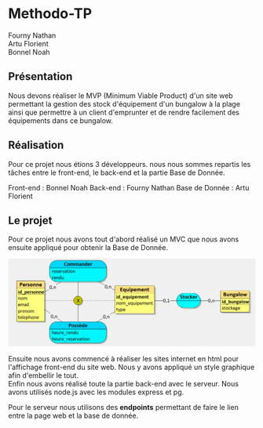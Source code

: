 # Methodo-TP

Fourny Nathan  
Artu Florient  
Bonnel Noah  

## Présentation

Nous devons réaliser le MVP (Minimum Viable Product) d'un site web permettant la gestion des stock d'équipement d'un bungalow à la plage ainsi que permettre à un client d'emprunter et de rendre facilement des équipements dans ce bungalow.  


## Réalisation

Pour ce projet nous étions 3 développeurs. nous nous sommes repartis les tâches entre le front-end, le back-end et la partie Base de Donnée.

Front-end : Bonnel Noah
Back-end : Fourny Nathan
Base de Donnée : Artu Florient


## Le projet

Pour ce projet nous avons tout d'abord réalisé un MVC que nous avons ensuite appliqué pour obtenir la Base de Donnée. 

![MVC](./images/MVC.png)

Ensuite nous avons commencé à réaliser les sites internet en html pour l'affichage front-end du site web. Nous y avons appliqué un style graphique afin d'embellir le tout.  
Enfin nous avons réalisé toute la partie back-end avec le serveur. Nous avons utilisés node.js avec les modules express et pg.  

Pour le serveur nous utilisons des **endpoints** permettant de faire le lien entre la page web et la base de donnée. 
